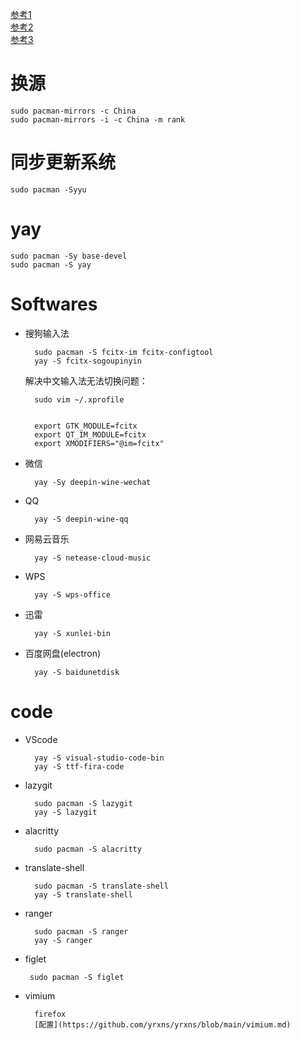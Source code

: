 [参考1](https://zhuanlan.zhihu.com/p/114062538)  
[参考2](https://blog.csdn.net/a772304419/article/details/124248176)  
[参考3](https://blog.csdn.net/m0_47329175/article/details/120555352) 

# 换源
```
sudo pacman-mirrors -c China
sudo pacman-mirrors -i -c China -m rank
```
# 同步更新系统
```
sudo pacman -Syyu
```

# yay
    sudo pacman -Sy base-devel
    sudo pacman -S yay


# Softwares
- 搜狗输入法

        sudo pacman -S fcitx-im fcitx-configtool  
        yay -S fcitx-sogoupinyin
    解决中文输入法无法切换问题：

        sudo vim ~/.xprofile


        export GTK_MODULE=fcitx
        export QT_IM_MODULE=fcitx
        export XMODIFIERS="@im=fcitx"

- 微信

        yay -Sy deepin-wine-wechat

- QQ

        yay -S deepin-wine-qq

- 网易云音乐

        yay -S netease-cloud-music

- WPS

        yay -S wps-office

- 迅雷

        yay -S xunlei-bin

- 百度网盘(electron)

        yay -S baidunetdisk


# code

- VScode

        yay -S visual-studio-code-bin
        yay -S ttf-fira-code

- lazygit

        sudo pacman -S lazygit
        yay -S lazygit

- alacritty

        sudo pacman -S alacritty

- translate-shell

        sudo pacman -S translate-shell
        yay -S translate-shell

- ranger

        sudo pacman -S ranger
        yay -S ranger

- figlet

       sudo pacman -S figlet

- vimium

        firefox
        [配置](https://github.com/yrxns/yrxns/blob/main/vimium.md)
